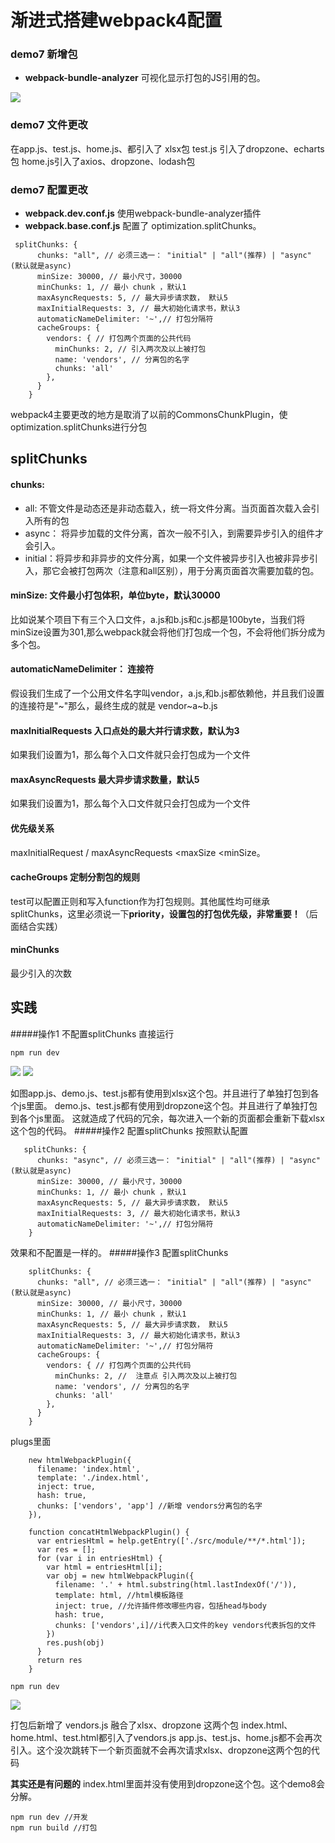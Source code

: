 # 渐进式搭建webpack4配置

### demo7 新增包 
* **webpack-bundle-analyzer**
可视化显示打包的JS引用的包。

![](./static/image/20190506131800.jpg)

### demo7 文件更改
在app.js、test.js、home.js、都引入了 xlsx包
test.js 引入了dropzone、echarts包
home.js引入了axios、dropzone、lodash包

### demo7 配置更改
* **webpack.dev.conf.js**
使用webpack-bundle-analyzer插件
* **webpack.base.conf.js**
配置了 optimization.splitChunks。
```
 splitChunks: {
      chunks: "all", // 必须三选一： "initial" | "all"(推荐) | "async" (默认就是async)
      minSize: 30000, // 最小尺寸，30000
      minChunks: 1, // 最小 chunk ，默认1
      maxAsyncRequests: 5, // 最大异步请求数， 默认5
      maxInitialRequests: 3, // 最大初始化请求书，默认3
      automaticNameDelimiter: '~',// 打包分隔符
      cacheGroups: {
        vendors: { // 打包两个页面的公共代码
          minChunks: 2, // 引入两次及以上被打包
          name: 'vendors', // 分离包的名字
          chunks: 'all'
        },
      }
    }
```
webpack4主要更改的地方是取消了以前的CommonsChunkPlugin，使optimization.splitChunks进行分包

## splitChunks

#### chunks:

- all: 不管文件是动态还是非动态载入，统一将文件分离。当页面首次载入会引入所有的包
- async： 将异步加载的文件分离，首次一般不引入，到需要异步引入的组件才会引入。
- initial：将异步和非异步的文件分离，如果一个文件被异步引入也被非异步引入，那它会被打包两次（注意和all区别），用于分离页面首次需要加载的包。

#### minSize: 文件最小打包体积，单位byte，默认30000

比如说某个项目下有三个入口文件，a.js和b.js和c.js都是100byte，当我们将minSize设置为301,那么webpack就会将他们打包成一个包，不会将他们拆分成为多个包。

#### automaticNameDelimiter： 连接符

假设我们生成了一个公用文件名字叫vendor，a.js,和b.js都依赖他，并且我们设置的连接符是"~"那么，最终生成的就是 vendor~a~b.js

#### maxInitialRequests 入口点处的最大并行请求数，默认为3

如果我们设置为1，那么每个入口文件就只会打包成为一个文件

#### maxAsyncRequests 最大异步请求数量，默认5

如果我们设置为1，那么每个入口文件就只会打包成为一个文件

#### 优先级关系

maxInitialRequest / maxAsyncRequests <maxSize <minSize。

#### cacheGroups 定制分割包的规则

test可以配置正则和写入function作为打包规则。其他属性均可继承splitChunks，这里必须说一下**priority，设置包的打包优先级，非常重要！**（后面结合实践）

#### minChunks

最少引入的次数

## 实践

#####操作1
不配置splitChunks 直接运行
```
npm run dev
```
![](./static/image/20190506134944.jpg)
![](./static/image/20190506135010.jpg)

如图app.js、demo.js、test.js都有使用到xlsx这个包。并且进行了单独打包到各个js里面。
demo.js、test.js都有使用到dropzone这个包。并且进行了单独打包到各个js里面。
这就造成了代码的冗余，每次进入一个新的页面都会重新下载xlsx这个包的代码。
#####操作2
配置splitChunks 按照默认配置
```
   splitChunks: {
      chunks: "async", // 必须三选一： "initial" | "all"(推荐) | "async" (默认就是async)
      minSize: 30000, // 最小尺寸，30000
      minChunks: 1, // 最小 chunk ，默认1
      maxAsyncRequests: 5, // 最大异步请求数， 默认5
      maxInitialRequests: 3, // 最大初始化请求书，默认3
      automaticNameDelimiter: '~',// 打包分隔符
    }
```
效果和不配置是一样的。
#####操作3
配置splitChunks
```
    splitChunks: {
      chunks: "all", // 必须三选一： "initial" | "all"(推荐) | "async" (默认就是async)
      minSize: 30000, // 最小尺寸，30000
      minChunks: 1, // 最小 chunk ，默认1
      maxAsyncRequests: 5, // 最大异步请求数， 默认5
      maxInitialRequests: 3, // 最大初始化请求书，默认3
      automaticNameDelimiter: '~',// 打包分隔符
      cacheGroups: {
        vendors: { // 打包两个页面的公共代码
          minChunks: 2, //  注意点 引入两次及以上被打包
          name: 'vendors', // 分离包的名字
          chunks: 'all'
        },
      }
    }
```
plugs里面
```
    new htmlWebpackPlugin({
      filename: 'index.html',
      template: './index.html',
      inject: true,
      hash: true,
      chunks: ['vendors', 'app'] //新增 vendors分离包的名字
    }),
    
    function concatHtmlWebpackPlugin() {
      var entriesHtml = help.getEntry(['./src/module/**/*.html']);
      var res = [];
      for (var i in entriesHtml) {
        var html = entriesHtml[i];
        var obj = new htmlWebpackPlugin({
          filename: '.' + html.substring(html.lastIndexOf('/')),
          template: html, //html模板路径
          inject: true, //允许插件修改哪些内容，包括head与body
          hash: true,
          chunks: ['vendors',i]//i代表入口文件的key vendors代表拆包的文件
        })
        res.push(obj)
      }
      return res
    } 
```
```
npm run dev
```
![](./static/image/20190506140558.jpg)

打包后新增了 vendors.js
融合了xlsx、dropzone 这两个包
index.html、home.html、test.html都引入了vendors.js
app.js、test.js、home.js都不会再次引入。这个没次跳转下一个新页面就不会再次请求xlsx、dropzone这两个包的代码

**其实还是有问题的**
index.html里面并没有使用到dropzone这个包。这个demo8会分解。


```
npm run dev //开发
npm run build //打包
```